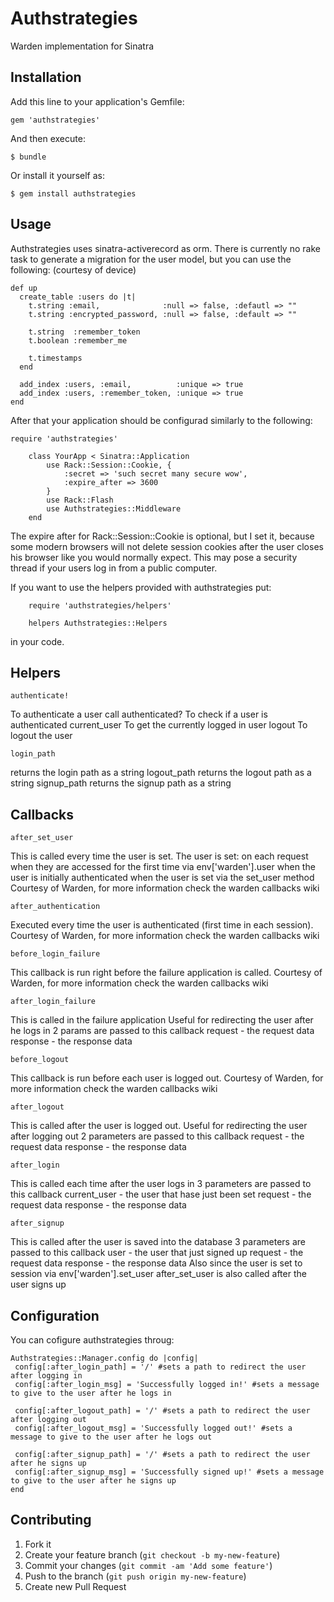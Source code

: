 # Authstrategies

Warden implementation for Sinatra

## Installation

Add this line to your application's Gemfile:

    gem 'authstrategies'

And then execute:

    $ bundle

Or install it yourself as:

    $ gem install authstrategies

## Usage

Authstrategies uses sinatra-activerecord as orm. There is currently no rake task to generate a migration for the user model, but you can use the following: (courtesy of device)

    def up
      create_table :users do |t|
        t.string :email,              :null => false, :defautl => ""
        t.string :encrypted_password, :null => false, :default => ""

        t.string  :remember_token
        t.boolean :remember_me

        t.timestamps
      end

      add_index :users, :email,          :unique => true
      add_index :users, :remember_token, :unique => true
    end


After that your application should be configurad similarly to the following:

    require 'authstrategies'

		class YourApp < Sinatra::Application
			use Rack::Session::Cookie, {
				:secret => 'such secret many secure wow',
				:expire_after => 3600
			}
			use Rack::Flash
			use Authstrategies::Middleware
		end

The expire after for Rack::Session::Cookie is optional, but I set it, because
some modern browsers will not delete session cookies after the user closes his browser like you would normally expect. This may pose a security thread if your users log in from a public computer.

If you want to use the helpers provided with authstrategies put:

		require 'authstrategies/helpers'

		helpers Authstrategies::Helpers

in your code.

## Helpers

    authenticate!
To authenticate a user call
    authenticated?
To check if a user is authenticated
    current_user
To get the currently logged in user
    logout
To logout the user

    login_path
returns the login path as a string
    logout_path
returns the logout path as a string
    signup_path
returns the signup path as a string

## Callbacks

    after_set_user
This is called every time the user is set. The user is set:
  on each request when they are accessed for the first time via env['warden'].user
  when the user is initially authenticated
  when the user is set via the set_user method
Courtesy of Warden, for more information check the warden callbacks wiki

    after_authentication

Executed every time the user is authenticated
(first time in each session).
Courtesy of Warden, for more information check the warden callbacks wiki

    before_login_failure

This callback is run right before the failure application is called.
Courtesy of Warden, for more information
check the warden callbacks wiki

    after_login_failure

This is called in the failure application
Useful for redirecting the user after he logs in
2 params are passed to this callback
  request - the request data
  response - the response data

    before_logout

This callback is run before each user is logged out.
Courtesy of Warden, for more information
check the warden callbacks wiki

    after_logout

This is called after the user is logged out.
Useful for redirecting the user after logging out
2 parameters are passed to this callback
  request - the request data
  response - the response data

    after_login

This is called each time after the user logs in
3 parameters are passed to this callback
  current_user - the user that hase just been set
  request - the request data
  response - the response data

    after_signup

This is called after the user is saved into
the database
3 parameters are passed to this callback
  user - the user that just signed up
  request - the request data
  response - the response data
Also since the user is set to session via env['warden'].set_user
after_set_user is also called after the user signs up

## Configuration

You can cofigure authstrategies throug:

    Authstrategies::Manager.config do |config|
     config[:after_login_path] = '/' #sets a path to redirect the user after logging in
     config[:after_login_msg] = 'Successfully logged in!' #sets a message to give to the user after he logs in

     config[:after_logout_path] = '/' #sets a path to redirect the user after logging out
     config[:after_logout_msg] = 'Successfully logged out!' #sets a message to give to the user after he logs out

     config[:after_signup_path] = '/' #sets a path to redirect the user after he signs up
     config[:after_signup_msg] = 'Successfully signed up!' #sets a message to give to the user after he signs up
    end

## Contributing

1. Fork it
2. Create your feature branch (`git checkout -b my-new-feature`)
3. Commit your changes (`git commit -am 'Add some feature'`)
4. Push to the branch (`git push origin my-new-feature`)
5. Create new Pull Request
